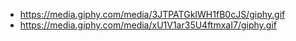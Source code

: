 * https://media.giphy.com/media/3JTPATGkIWH1fB0cJS/giphy.gif
* https://media.giphy.com/media/xU1V1ar35U4ftmxaI7/giphy.gif
